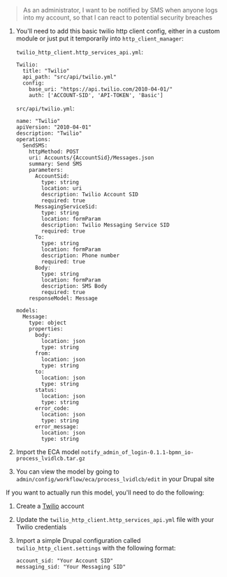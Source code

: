 > As an administrator, I want to be notified by SMS when anyone logs into my 
> account, so that I can react to potential security breaches

1.  You'll need to add this basic twilio http client config, either in a custom
    module or just put it temporarily into `http_client_manager`:

    `twilio_http_client.http_services_api.yml`:

        Twilio:
          title: "Twilio"
          api_path: "src/api/twilio.yml"
          config:
            base_uri: "https://api.twilio.com/2010-04-01/"
            auth: ['ACCOUNT-SID', 'API-TOKEN', 'Basic']

    `src/api/twilio.yml`:

        name: "Twilio"
        apiVersion: "2010-04-01"
        description: "Twilio"
        operations:
          SendSMS:
            httpMethod: POST
            uri: Accounts/{AccountSid}/Messages.json
            summary: Send SMS
            parameters:
              AccountSid:
                type: string
                location: uri
                description: Twilio Account SID
                required: true
              MessagingServiceSid:
                type: string
                location: formParam
                description: Twilio Messaging Service SID
                required: true
              To:
                type: string
                location: formParam
                description: Phone number
                required: true
              Body:
                type: string
                location: formParam
                description: SMS Body
                required: true
            responseModel: Message

        models:
          Message:
            type: object
            properties:
              body:
                location: json
                type: string
              from:
                location: json
                type: string
              to:
                location: json
                type: string
              status:
                location: json
                type: string
              error_code:
                location: json
                type: string
              error_message:
                location: json
                type: string

2.  Import the ECA model `notify_admin_of_login-0.1.1-bpmn_io-process_lvidlcb.tar.gz`
3.  You can view the model by going to `admin/config/workflow/eca/process_lvidlcb/edit`
    in your Drupal site

If you want to actually run this model, you'll need to do the following:

1.  Create a [Twilio][1] account
2.  Update the `twilio_http_client.http_services_api.yml` file with your Twilio
    credentials
3.  Import a simple Drupal configuration called `twilio_http_client.settings`
    with the following format:

        account_sid: "Your Account SID"
        messaging_sid: "Your Messaging SID"


[1]: https://twilio.com/
